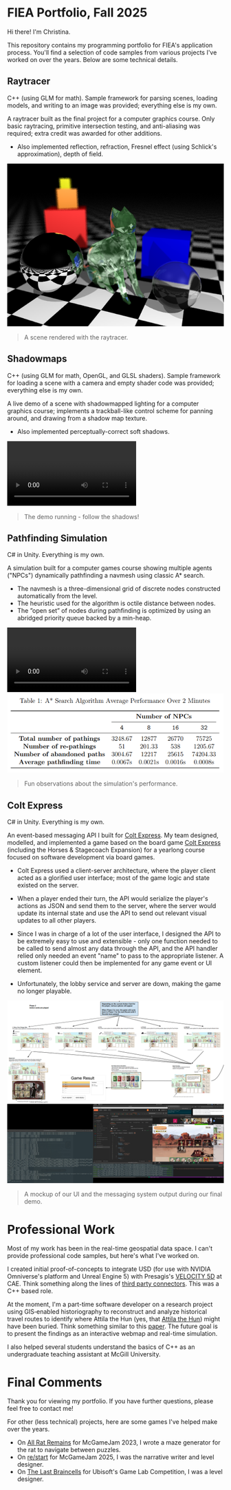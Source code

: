 
# FIEA Portfolio, Fall 2025

Hi there! I'm Christina. 

This repository contains my programming portfolio for FIEA's application process. You'll find a selection of code samples from various projects I've worked on over the years. Below are some technical details.

## Raytracer
C++ (using GLM for math). Sample framework for parsing scenes, loading models, and writing to an image was provided; everything else is my own.

A raytracer built as the final project for a computer graphics course. Only basic raytracing, primitive intersection testing, and anti-aliasing was required; extra credit was awarded for other additions.
- Also implemented reflection, refraction, Fresnel effect (using Schlick's approximation), depth of field.

![](raytracer/build/Release/Cat.png)
> A scene rendered with the raytracer.

## Shadowmaps
C++ (using GLM for math, OpenGL, and GLSL shaders). Sample framework for loading a scene with a camera and empty shader code was provided; everything else is my own.

A live demo of a scene with shadowmapped lighting for a computer graphics course; implements a trackball-like control scheme for panning around, and drawing from a shadow map texture. 
- Also implemented perceptually-correct soft shadows.

![](shadowmaps\shadowmaps.mp4)
> The demo running - follow the shadows!

## Pathfinding Simulation
C# in Unity. Everything is my own.

A simulation built for a computer games course showing multiple agents ("NPCs") dynamically pathfinding a navmesh using classic A* search.  
- The navmesh is a three-dimensional grid of discrete nodes constructed automatically from the level.
- The heuristic used for the algorithm is octile distance between nodes.
- The ”open set” of nodes during pathfinding is optimized by using an abridged priority queue backed by a min-heap.

![](pathfinding\pathfinding.mp4)
![](pathfinding\data.png)
> Fun observations about the simulation's performance.

## Colt Express

C# in Unity. Everything is my own.

An event-based messaging API I built for [Colt Express](https://github.com/cpilip/comp-361-colt-express). My team designed, modelled, and implemented a game based on the board game [Colt Express](https://en.wikipedia.org/wiki/Colt_Express) (including the Horses & Stagecoach Expansion) for a yearlong course focused on software development via board games.
- Colt Express used a client-server architecture, where the player client acted as a glorified user interface; most of the game logic and state existed on the server. 

- When a player ended their turn, the API would serialize the player's actions as JSON and send them to the server, where the server would update its internal state and use the API to send out relevant visual updates to all other players.
- Since I was in charge of a lot of the user interface, I designed the API to be extremely easy to use and extensible - only one function needed to be called to send almost any data through the API, and the API handler relied only needed an event "name" to pass to the appropriate listener. A custom listener could then be implemented for any game event or UI element.
- Unfortunately, the lobby service and server are down, making the game no longer playable.

![](colt-express\userinterface.png)
![](colt-express\deliverable.png)
> A mockup of our UI and the messaging system output during our final demo.

# Professional Work

Most of my work has been in the real-time geospatial data space. I can't provide professional code samples, but here's what I've worked on.

I created initial proof-of-concepts to integrate USD (for use with NVIDIA Omniverse's platform and Unreal Engine 5) with Presagis's [VELOCITY 5D](https://www.youtube.com/watch?v=IMuxpx0cOGk) at CAE. Think something along the lines of [third party connectors](https://docs.omniverse.nvidia.com/connect/latest/3rd-party-connectors.html). This was a C++ based role. 

At the moment, I'm a part-time software developer on a research project using GIS‐enabled historiography to reconstruct and analyze historical travel routes to identify where Attila the Hun (yes, that [Attila the Hun](https://en.wikipedia.org/wiki/Attila)) might have been buried. Think something similar to this [paper](https://doi.org/10.1111/tgis.13056). The future goal is to present the findings as an interactive webmap and real-time simulation.

I also helped several students understand the basics of C++ as an undergraduate teaching assistant at McGill University.

# Final Comments


Thank you for viewing my portfolio. If you have further questions, please feel free to contact me!

For other (less technical) projects, here are some games I've helped make over the years.
- On [All Rat Remains](https://ethearian.itch.io/all-rat-remains) for McGameJam 2023, I wrote a maze generator for the rat to navigate between puzzles.
- On [re/start](https://ethearian.itch.io/restart) for McGameJam 2025, I was the narrative writer and level designer. 
- On [The Last Braincells](https://ethearian.artstation.com/projects/r9P1e5) for Ubisoft's Game Lab Competition, I was a level designer.
